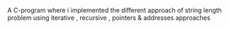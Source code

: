 A C-program where i implemented the different approach of string length problem using iterative , recursive , pointers & addresses approaches
